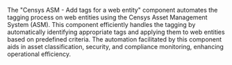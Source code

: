 The "Censys ASM - Add tags for a web entity" component automates the tagging process on web entities using the Censys Asset Management System (ASM). This component efficiently handles the tagging by automatically identifying appropriate tags and applying them to web entities based on predefined criteria. The automation facilitated by this component aids in asset classification, security, and compliance monitoring, enhancing operational efficiency.
